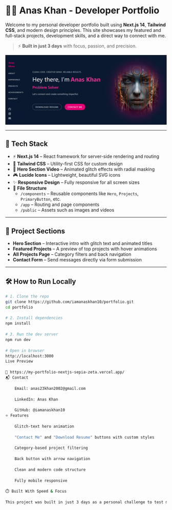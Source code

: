 # 🧑‍💻 Anas Khan - Developer Portfolio

Welcome to my personal developer portfolio built using **Next.js 14**, **Tailwind CSS**, and modern design principles. This site showcases my featured and full-stack projects, development skills, and a direct way to connect with me.

> ⚡ **Built in just 3 days** with focus, passion, and precision.

![Portfolio Screenshot](public/portfolio.png)

---

## 🚀 Tech Stack

- ⚡ **Next.js 14** – React framework for server-side rendering and routing
- 🎨 **Tailwind CSS** – Utility-first CSS for custom design
- 🎥 **Hero Section Video** – Animated glitch effects with radial masking
- 🎮 **Lucide Icons** – Lightweight, beautiful SVG icons
- ✨ **Responsive Design** – Fully responsive for all screen sizes
- 📂 **File Structure**
  - `/components` – Reusable components like `Hero`, `Projects`, `PrimaryButton`, etc.
  - `/app` – Routing and page components
  - `/public` – Assets such as images and videos

---

## 📁 Project Sections

- **Hero Section** – Interactive intro with glitch text and animated titles
- **Featured Projects** – A preview of top projects with hover animations
- **All Projects Page** – Category filters and back navigation
- **Contact Form** – Send messages directly via form submission

---

## 🛠 How to Run Locally

```bash
# 1. Clone the repo
git clone https://github.com/iamanaskhan10/portfolio.git
cd portfolio

# 2. Install dependencies
npm install

# 3. Run the dev server
npm run dev

# Open in browser
http://localhost:3000
Live Preview

🔗 https://my-portfolio-nextjs-sepia-zeta.vercel.app/
📬 Contact

    Email: anas23khan2002@gmail.com

    LinkedIn: Anas Khan

    GitHub: @iamanaskhan10
⭐ Features

    Glitch-text hero animation

    "Contact Me" and "Download Resume" buttons with custom styles

    Category-based project filtering

    Back button with arrow navigation

    Clean and modern code structure

    Fully mobile responsive

⏱️ Built With Speed & Focus

This project was built in just 3 days as a personal challenge to test my skills and creativity.
